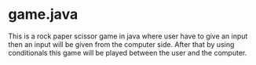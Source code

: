 # game.java
This is a rock paper scissor game in java where user have to give an input then an input will be given from the computer side. After that by using conditionals this game will be played between the user and the computer.

